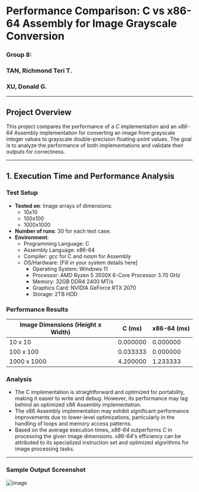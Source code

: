 # Performance Comparison: C vs x86-64 Assembly for Image Grayscale Conversion

### Group 8:
### TAN, Richmond Teri T.
### XU, Donald G.

---

## Project Overview

This project compares the performance of a *C* implementation and an *x86-64* Assembly implementation for converting an image from grayscale integer values to grayscale double-precision floating-point values. The goal is to analyze the performance of both implementations and validate their outputs for correctness.

---

## 1. Execution Time and Performance Analysis

### Test Setup
- **Tested on**: Image arrays of dimensions:
  - 10x10
  - 100x100
  - 1000x1000
- **Number of runs**: 30 for each test case.
- **Environment**: 
  - Programming Language: C
  - Assembly Language: x86-64
  - Compiler: *gcc* for C and *nasm* for Assembly
  - OS/Hardware: [Fill in your system details here]
    - Operating System: Windows 11
    - Processor: AMD Ryzen 5 3500X 6-Core Processor 3.70 GHz
    - Memory: 32GB DDR4 2400 MT/s
    - Graphics Card: NVIDIA GeForce RTX 2070
    - Storage: 2TB HDD

### Performance Results

| Image Dimensions (Height x Width) | C (ms) | x86-64 (ms) |
|---|---|---|
| 10 x 10 | 0.000000 | 0.000000 |
| 100 x 100 | 0.033333 | 0.000000 |
| 1000 x 1000 | 4.200000 | 1.233333 |

### Analysis
- The C implementation is straightforward and optimized for portability, making it easier to write and debug. However, its performance may lag behind an optimized x86 Assembly implementation.
- The x86 Assembly implementation may exhibit significant performance improvements due to lower-level optimizations, particularly in the handling of loops and memory access patterns.
- Based on the average execution times, *x86-64* outperforms *C* in processing the given image dimensions. *x86-64*'s efficiency can be attributed to its specialized instruction set and optimized algorithms for image processing tasks.

---

### Sample Output Screenshot

![image](https://github.com/user-attachments/assets/a32dc653-5b9f-4d7d-bb8c-98b5a0f493df)

